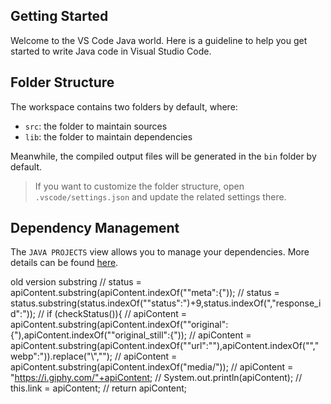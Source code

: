 ## Getting Started

Welcome to the VS Code Java world. Here is a guideline to help you get started to write Java code in Visual Studio Code.

## Folder Structure

The workspace contains two folders by default, where:

- `src`: the folder to maintain sources
- `lib`: the folder to maintain dependencies

Meanwhile, the compiled output files will be generated in the `bin` folder by default.

> If you want to customize the folder structure, open `.vscode/settings.json` and update the related settings there.

## Dependency Management

The `JAVA PROJECTS` view allows you to manage your dependencies. More details can be found [here](https://github.com/microsoft/vscode-java-dependency#manage-dependencies).

old version substring
                // status = apiContent.substring(apiContent.indexOf("\"meta\":{"));
                // status = status.substring(status.indexOf("\"status\":")+9,status.indexOf(",\"response_id\":"));
                // if (checkStatus()){
                // apiContent = apiContent.substring(apiContent.indexOf("\"original\":{"),apiContent.indexOf("\"original_still\":{"));
                // apiContent = apiContent.substring(apiContent.indexOf("\"url\":\""),apiContent.indexOf("\",\"webp\":")).replace("\\","");
                // apiContent = apiContent.substring(apiContent.indexOf("media/"));
                // apiContent = "https://i.giphy.com/"+apiContent;
                // System.out.println(apiContent);
                // this.link = apiContent;
                // return apiContent;